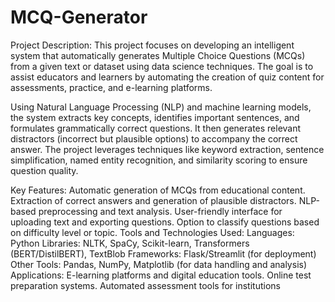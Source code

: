 # MCQ-Generator
Project Description:
This project focuses on developing an intelligent system that automatically generates Multiple Choice Questions (MCQs) from a given text or dataset using data science techniques. The goal is to assist educators and learners by automating the creation of quiz content for assessments, practice, and e-learning platforms.

Using Natural Language Processing (NLP) and machine learning models, the system extracts key concepts, identifies important sentences, and formulates grammatically correct questions. It then generates relevant distractors (incorrect but plausible options) to accompany the correct answer. The project leverages techniques like keyword extraction, sentence simplification, named entity recognition, and similarity scoring to ensure question quality.

Key Features:
Automatic generation of MCQs from educational content.
Extraction of correct answers and generation of plausible distractors.
NLP-based preprocessing and text analysis.
User-friendly interface for uploading text and exporting questions.
Option to classify questions based on difficulty level or topic.
Tools and Technologies Used:
Languages: Python
Libraries: NLTK, SpaCy, Scikit-learn, Transformers (BERT/DistilBERT), TextBlob
Frameworks: Flask/Streamlit (for deployment)
Other Tools: Pandas, NumPy, Matplotlib (for data handling and analysis)
Applications:
E-learning platforms and digital education tools.
Online test preparation systems.
Automated assessment tools for institutions
